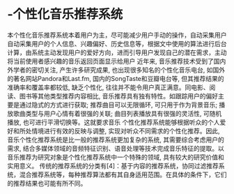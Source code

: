 # -个性化音乐推荐系统
本个性化音乐推荐系统本着用户为主，尽可能减少用户手动的操作，自动采集用户自动采集用户的个人信息、兴趣偏好、历史信息等，根据文中使用的算法进行后台计算，由系统主动发现用户的爱好方向，进而引导用户发现自己的潜在需求，主动将当前使用者感兴趣的音乐返回页面显示给用户
近年来, 音乐推荐技术受到了国内外学者的密切关注, 产生许多研究成果, 也出现很多知名的个性化音乐电台, 如国外的著名网站Pandora和Last.fm, 国内的SongTaste和豆瓣电台等, 但其推荐结果的准确率和覆盖率都较低, 缺乏个性化, 往往并不能令用户真正满意。同电影、阅读、图书等其他类型推荐内容相比, 音乐推荐具有独有特性。如跟踪用户的偏好主要是通过隐式的方式进行获取; 推荐曲目可以无限循环, 可只用于作为背景音乐; 播放歌曲类型与用户心情有着很强的关联; 曲目列表播放具有很强的灵活性, 可随机播放, 也可进行平滑切换等。这就要求音乐 个性化推荐系统能够根据听众的个人爱好和所处情境进行有效的反映与调整, 实现对听众不同需求的个性化推荐。因此, 音乐个性化推荐系统是比一般的推荐系统更加复杂的系统, 其需要综合考虑用户的需求, 结合多媒体领域的音频特征识别、语音处理等技术完成音乐特征的提取。以音乐推荐为研究对象是个性化推荐系统中一个特殊的领域, 具有较大的研究价值和实用意义。
传统的推荐系统的分类有[4]：基于内容的推荐系统，协同过滤推荐系统，混合推荐系统等，每种推荐算法都有其自身适用范围。在具体的条件下，它们的推荐结果也可能有所不同。
